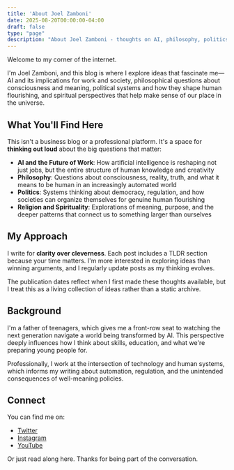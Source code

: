 ```yaml
---
title: 'About Joel Zamboni'
date: 2025-08-20T00:00:00-04:00
draft: false
type: "page"
description: "About Joel Zamboni - thoughts on AI, philosophy, politics, and religion. A personal blog exploring the intersection of technology and human experience."
---
```


Welcome to my corner of the internet.

I'm Joel Zamboni, and this blog is where I explore ideas that fascinate me—AI and its implications for work and society, philosophical questions about consciousness and meaning, political systems and how they shape human flourishing, and spiritual perspectives that help make sense of our place in the universe.

## What You'll Find Here

This isn't a business blog or a professional platform. It's a space for **thinking out loud** about the big questions that matter:

- **AI and the Future of Work**: How artificial intelligence is reshaping not just jobs, but the entire structure of human knowledge and creativity
- **Philosophy**: Questions about consciousness, reality, truth, and what it means to be human in an increasingly automated world  
- **Politics**: Systems thinking about democracy, regulation, and how societies can organize themselves for genuine human flourishing
- **Religion and Spirituality**: Explorations of meaning, purpose, and the deeper patterns that connect us to something larger than ourselves

## My Approach

I write for **clarity over cleverness**. Each post includes a TLDR section because your time matters. I'm more interested in exploring ideas than winning arguments, and I regularly update posts as my thinking evolves.

The publication dates reflect when I first made these thoughts available, but I treat this as a living collection of ideas rather than a static archive.

## Background

I'm a father of teenagers, which gives me a front-row seat to watching the next generation navigate a world being transformed by AI. This perspective deeply influences how I think about skills, education, and what we're preparing young people for.

Professionally, I work at the intersection of technology and human systems, which informs my writing about automation, regulation, and the unintended consequences of well-meaning policies.

## Connect

You can find me on:
- [Twitter](https://twitter.com/joelzamboni)
- [Instagram](https://www.instagram.com/joelzamboni/)
- [YouTube](https://www.youtube.com/@joelzamboni)

Or just read along here. Thanks for being part of the conversation.